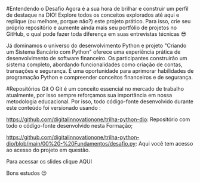 #Entendendo o Desafio
Agora é a sua hora de brilhar e construir um perfil de destaque na DIO! Explore todos os conceitos explorados até aqui e replique (ou melhore, porque não?) este projeto prático. Para isso, crie seu próprio repositório e aumente ainda mais seu portfólio de projetos no GitHub, o qual pode fazer toda diferença em suas entrevistas técnicas 😎

Já dominamos o universo do desenvolvimento Python e projeto "Criando um Sistema Bancário com Python" oferece uma experiência prática de desenvolvimento de software financeiro. Os participantes construirão um sistema completo, abordando funcionalidades como criação de contas, transações e segurança. É uma oportunidade para aprimorar habilidades de programação Python e compreender conceitos financeiros e de segurança.

#Repositórios Git
O Git é um conceito essencial no mercado de trabalho atualmente, por isso sempre reforçamos sua importância em nossa metodologia educacional. Por isso, todo código-fonte desenvolvido durante este conteúdo foi versionado usando :

https://github.com/digitalinnovationone/trilha-python-dio: Repositório com todo o código-fonte desenvolvido nesta Formação;

https://github.com/digitalinnovationone/trilha-python-dio/blob/main/00%20-%20Fundamentos/desafio.py: Aqui você tem acesso ao acesso do projeto em questão.

Para acessar os slides clique AQUI
 

Bons estudos 😉
